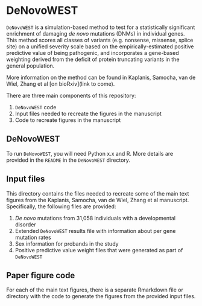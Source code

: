 # DeNovoWEST  

`DeNovoWEST` is a simulation-based method to test for a statistically significant enrichment of damaging *de novo* mutations (DNMs) in individual genes. This method scores all classes of variants (e.g. nonsense, missense, splice site) on a unified severity scale based on the empirically-estimated positive predictive value of being pathogenic, and incorporates a gene-based weighting derived from the deficit of protein truncating variants in the general population.  

More information on the method can be found in Kaplanis, Samocha, van de Wiel, Zhang et al [on bioRxiv](link to come).  

There are three main components of this repository:  
1. `DeNovoWEST` code  
2. Input files needed to recreate the figures in the manuscript  
3. Code to recreate figures in the manuscript  

## DeNovoWEST  

To run `DeNovoWEST`, you will need Python x.x and R. More details are provided in the `README` in the `DeNovoWEST` directory.  


## Input files  

This directory contains the files needed to recreate some of the main text figures from the Kaplanis, Samocha, van de Wiel, Zhang et al manuscript. Specifically, the following files are provided:  
1. *De novo* mutations from 31,058 individuals with a developmental disorder
2. Extended `DeNovoWEST` results file with information about per gene mutation rates  
3. Sex information for probands in the study  
4. Positive predictive value weight files that were generated as part of `DeNovoWEST`     


## Paper figure code  

For each of the main text figures, there is a separate Rmarkdown file or directory with the code to generate the figures from the provided input files. 

